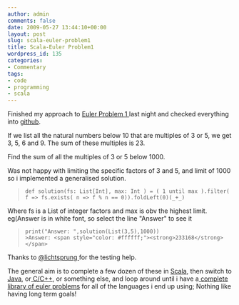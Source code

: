 ```yaml
---
author: admin
comments: false
date: 2009-05-27 13:44:10+00:00
layout: post
slug: scala-euler-problem1
title: Scala-Euler Problem1
wordpress_id: 135
categories:
- Commentary
tags:
- code
- programming
- scala
---
```


Finished my approach to [Euler Problem 1 ](http://projecteuler.net/index.php?section=problems&id=1)last night and checked everything into [github](http://github.com/andrewbolster/Scala-Euler/blob/bc53f88a481354e65370e68d317219e9839e60ea/src/euler/Problem1.scala).


> 

> 
> 

If we list all the natural numbers below 10 that are multiples of 3 or 5, we get 3, 5, 6 and 9. The sum of these multiples is 23.

Find the sum of all the multiples of 3 or 5 below 1000.


Was not happy with limiting the specific factors of 3 and 5, and limit of 1000 so i implemented a generalised solution.


> 

>     
>     def solution(fs: List[Int], max: Int ) = ( 1 until max ).filter( f => fs.exists( n => f % n == 0)).foldLeft(0)(_+_)
> 
> 



Where fs is a List of integer factors and max is obv the highest limit. eg(Answer is in white font, so select the line "Answer" to see it


> 

>     
>     print("Answer: ",solution(List(3,5),1000))
>     >Answer: <span style="color: #ffffff;"><strong>233168</strong></span>
> 
> 



Thanks to [@lichtsprung ](http://twitter.com/lichtsprung)for the testing help.

The general aim is to complete a few dozen of these in [Scala](http://www.scala-lang.org/), then switch to [Java](http://www.java.com/en/), or[ C/C++](http://www.cprogramming.com/), or something else, and loop around until i have a[ complete library of euler problems](http://projecteuler.net/index.php?section=view_all) for all of the languages i end up using; Nothing like having long term goals!
